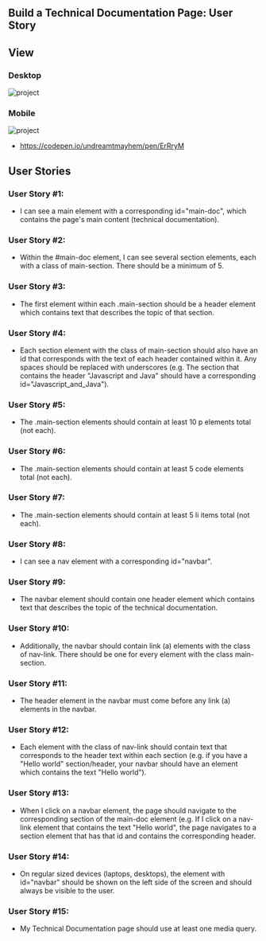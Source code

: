 ## Build a Technical Documentation Page: User Story

## View

### Desktop
![project](https://res.cloudinary.com/dpj88/image/upload/v1591612951/fcc/responsive/techincaldocument_hpi24d.png)
### Mobile
![project](https://res.cloudinary.com/dpj88/image/upload/v1591612951/fcc/responsive/techincaldocumentmobile_wwkdsm.png)
- https://codepen.io/undreamtmayhem/pen/ErRryM


## User Stories

###  User Story #1: 
- I can see a main element with a corresponding id="main-doc", which contains the page's main content (technical documentation).
### User Story #2: 
- Within the #main-doc element, I can see several section elements, each with a class of main-section. There should be a minimum of 5.
### User Story #3: 
- The first element within each .main-section should be a header element which contains text that describes the topic of that section.
### User Story #4: 
- Each section element with the class of main-section should also have an id that corresponds with the text of each header contained within it. Any spaces should be replaced with underscores (e.g. The section that contains the header "Javascript and Java" should have a corresponding id="Javascript_and_Java").
### User Story #5: 
- The .main-section elements should contain at least 10 p elements total (not each).
### User Story #6: 
- The .main-section elements should contain at least 5 code elements total (not each).
### User Story #7: 
- The .main-section elements should contain at least 5 li items total (not each).
### User Story #8: 
- I can see a nav element with a corresponding id="navbar".
### User Story #9: 
- The navbar element should contain one header element which contains text that describes the topic of the technical documentation.
### User Story #10: 
- Additionally, the navbar should contain link (a) elements with the class of nav-link. There should be one for every element with the class main-section.
### User Story #11: 
- The header element in the navbar must come before any link (a) elements in the navbar.
### User Story #12: 
- Each element with the class of nav-link should contain text that corresponds to the header text within each section (e.g. if you have a "Hello world" section/header, your navbar should have an element which contains the text "Hello world").
### User Story #13: 
- When I click on a navbar element, the page should navigate to the corresponding section of the main-doc element (e.g. If I click on a nav-link element that contains the text "Hello world", the page navigates to a section element that has that id and contains the corresponding header.
### User Story #14: 
- On regular sized devices (laptops, desktops), the element with id="navbar" should be shown on the left side of the screen and should always be visible to the user.
### User Story #15: 
- My Technical Documentation page should use at least one media query.
